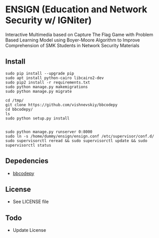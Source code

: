 # ENSIGN (Education and Network Security w/ IGNiter)

Interactive Multimedia based on Capture The Flag Game with Problem Based Learning Model using Boyer-Moore Algorithm to Improve Comprehension of SMK Students in Network Security Materials 

## Install

```
sudo pip install --upgrade pip
sudo apt install python-cairo libcairo2-dev
sudo pip2 install -r requirements.txt
sudo python manage.py makemigrations
sudo python manage.py migrate

cd /tmp/
git clone https://github.com/vishnevskiy/bbcodepy
cd bbcodepy/
ls
sudo python setup.py install


sudo python manage.py runserver 0:8000
sudo ln -s /home/dummy/ensign/ensign.conf /etc/supervisor/conf.d/
sudo supervisorctl reread && sudo supervisorctl update && sudo supervisorctl status
```

## Depedencies

* [bbcodepy](https://github.com/vishnevskiy/bbcodepy)

## License

* See LICENSE file

## Todo

* Update License

